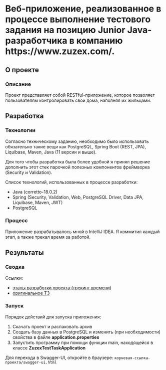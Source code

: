 <h1>Веб-приложение, реализованное в процессе выполнение тестового задания на позицию Junior Java-разработчика в компанию https://www.zuzex.com/.</h1>

<h2>О проекте</h2>

<h3>Описание</h3>

<p>Проект представляет собой RESTful-приложение, которое позволяет пользователям контролировать свои дома, наполняя их жильцами.</p>

<h2>Разработка</h2>

<h3>Технологии</h3>

<p>Согласно техническому заданию, необходимо было использовать обязательно такие вещи как PostgreSQL, Spring Boot (REST, JPA), Liquibase, Maven, Java (11 версии и выше).</p>
<p>Для того чтобы разработка была более удобной я принял решение дополнить этот стек парочкой полезных компонентов фреймворка (Security и Validation).</p>
<p>Список технологий, использованных в процессе разработки:</p>
<ul>
    <li>Java (corretto-18.0.2)</li>
    <li>Spring (Security, Validation, Web, PostgreSQL Driver, Data JPA, Liquibase, Maven, JWT)</li>
    <li>PostgreSQL</li>
</ul>

<h3>Процесс</h3>

<p>Приложение разрабатывалось мной в IntelliJ IDEA. Я коммитил каждый этап, а также трекал время за работой.</p>

<h2>Результаты</h2>

<h3>Сводка</h3>

<p>Ссылки:</p>
<ul>
    <li><a href="https://drive.google.com/file/d/1mTtIUZRNaReI-N-Wyy79mkwgOywzYMIm/view?usp=sharing">этапы разработки проекта (трекинг времени)</a></li>
    <li><a href="https://drive.google.com/file/d/1k6xvB2UGxxQj7lVzyVU1Y3yBp08TdDSK/view?usp=sharing">оригинальное ТЗ</a></li>
</ul>

<h3>Запуск</h3>
<p>Порядок действий для запуска приложения:</p>
<ol>
    <li>Скачать проект и распаковать архив</li>
    <li>Создать базу данных в PostgreSQL и изменить (при необходимости) свойства в файле <strong>application.properties</strong></li>
    <li>Запустить программу при помощи функции main, находящейся в классе <strong>ZuzexTestTaskApplication</strong></li>
</ol>

<p>Для перехода в Swagger-UI, откройте в браузере: <code>корневая-ссылка-проекта/swagger-ui.html</code></p>